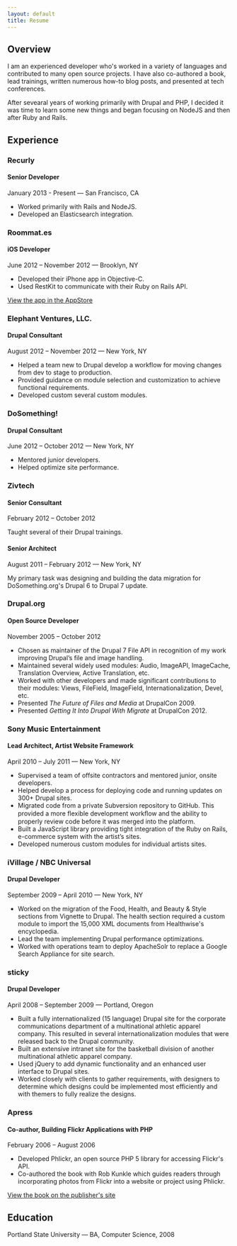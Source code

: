 ```yaml
---
layout: default
title: Resume
---
```

## Overview

I am an experienced developer who's worked in a variety of languages and
contributed to many open source projects. I have also co-authored a book, lead
trainings, written numerous how-to blog posts, and presented at tech
conferences.

After sevearal years of working primarily with Drupal and PHP, I decided it
was time to learn some new things and began focusing on NodeJS and then after
Ruby and Rails.

## Experience

### Recurly

#### Senior Developer
January 2013 - Present — San Francisco, CA

* Worked primarily with Rails and NodeJS.
* Developed an Elasticsearch integration.

### Roommat.es

#### iOS Developer
June 2012 – November 2012 — Brooklyn, NY

* Developed their iPhone app in Objective-C.
* Used RestKit to communicate with their Ruby on Rails API.

[View the app in the AppStore](http://itunes.apple.com/us/app/roommat.es/id564544651?ls=1&mt=8)

### Elephant Ventures, LLC.

#### Drupal Consultant
August 2012 – November 2012 — New York, NY

* Helped a team new to Drupal develop a workflow for moving
changes from dev to stage to production.
* Provided guidance on module selection and customization to
achieve functional requirements.
* Developed custom several custom modules.

### DoSomething!

#### Drupal Consultant
June 2012 – October 2012 — New York, NY

* Mentored junior developers.
* Helped optimize site performance.

### Zivtech

#### Senior Consultant
February 2012 – October 2012

Taught several of their Drupal trainings.

#### Senior Architect
August 2011 – February 2012 — New York, NY

My primary task was designing and building the data migration
for DoSomething.org's Drupal 6 to Drupal 7 update.

### Drupal.org

#### Open Source Developer
November 2005 – October 2012

* Chosen as maintainer of the Drupal 7 File API in recognition of
my work improving Drupal’s file and image handling.
* Maintained several widely used modules: Audio, ImageAPI,
ImageCache, Translation Overview, Active Translation, etc.
* Worked with other developers and made significant contributions
to their modules: Views, FileField, ImageField, Internationalization, Devel, etc.
* Presented _The Future of Files and Media_ at DrupalCon 2009.
* Presented _Getting It Into Drupal With Migrate_ at DrupalCon 2012.

### Sony Music Entertainment

#### Lead Architect, Artist Website Framework
April 2010 – July 2011 — New York, NY

* Supervised a team of offsite contractors and mentored junior,
onsite developers.
* Helped develop a process for deploying code and running updates
on 300+ Drupal sites.
* Migrated code from a private Subversion repository to GitHub.
This provided a more flexible development workﬂow and the
ability to properly review code before it was merged into the
platform.
* Built a JavaScript library providing tight integration of the
Ruby on Rails, e-commerce system with the artist’s sites.
* Developed numerous custom modules for individual artists sites.

### iVillage / NBC Universal

#### Drupal Developer
September 2009 – April 2010 — New York, NY

* Worked on the migration of the Food, Health, and Beauty & Style
sections from Vignette to Drupal. The health section required a
custom module to import the 15,000 XML documents from
Healthwise's encyclopedia.
* Lead the team implementing Drupal performance optimizations.
* Worked with operations team to deploy ApacheSolr to replace a
Google Search Appliance for site search.

### sticky

#### Drupal Developer
April 2008 – September 2009 — Portland, Oregon

* Built a fully internationalized (15 language) Drupal site for
the corporate communications department of a multinational
athletic apparel company. This resulted in several internationalization modules that were released back to the Drupal community.
* Built an extensive intranet site for the basketball division of
another multinational athletic apparel company.
* Used jQuery to add dynamic functionality and an enhanced user
interface to Drupal sites.
* Worked closely with clients to gather requirements, with
designers to determine which designs could be implemented most
efficiently and with themers to fully realize the designs.

### Apress

#### Co-author, Building Flickr Applications with PHP
February 2006 – August 2006

* Developed Phlickr, an open source PHP 5 library for accessing
Flickr's API.
* Co-authored the book with Rob Kunkle which guides readers
through incorporating photos from Flickr into a website or
project using Phlickr.

[View the book on the publisher's site](http://www.apress.com/9781590596128)

## Education

Portland State University — BA, Computer Science, 2008
